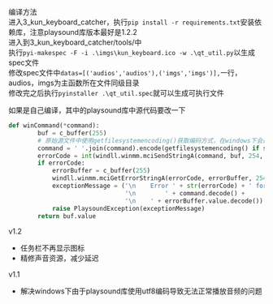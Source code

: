 编译方法  
进入3_kun_keyboard_catcher，执行`pip install -r requirements.txt`安装依赖库，注意playsound库版本最好是1.2.2  
进入到3_kun_keyboard_catcher/tools/中  
执行`pyi-makespec -F -i .\imgs\kun_keyboard.ico -w .\qt_util.py`以生成spec文件  
修改spec文件中`datas=[('audios','audios'),('imgs','imgs')],`一行，audios，imgs为主函数所在文件同级目录  
修改完之后执行`pyinstaller .\qt_util.spec`就可以生成可执行文件  

如果是自己编译，其中的playsound库中源代码要改一下
```python
def winCommand(*command):
        buf = c_buffer(255)
        # 原始源文件中使用getfilesystemencoding()获取编码方式，在windows下会返回utf，实际上windows要使用gbk，因此下面这行改成我这里的样子
        command = ' '.join(command).encode(getfilesystemencoding() if sys.platform != "win32" else "gbk")
        errorCode = int(windll.winmm.mciSendStringA(command, buf, 254, 0))
        if errorCode:
            errorBuffer = c_buffer(255)
            windll.winmm.mciGetErrorStringA(errorCode, errorBuffer, 254)
            exceptionMessage = ('\n    Error ' + str(errorCode) + ' for command:'
                                '\n        ' + command.decode() +
                                '\n    ' + errorBuffer.value.decode())
            raise PlaysoundException(exceptionMessage)
        return buf.value
```

v1.2
 - 任务栏不再显示图标
 - 精修声音资源，减少延迟

v1.1  
 - 解决windows下由于playsound库使用utf8编码导致无法正常播放音频的问题  


